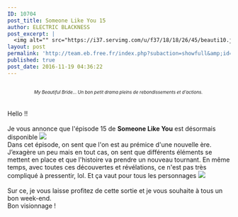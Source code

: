 ```yaml
---
ID: 10704
post_title: Someone Like You 15
author: ELECTRIC BLACKNESS
post_excerpt: |
  <img alt="" src="https://i37.servimg.com/u/f37/18/18/26/45/beauti10.jpg"><div align="center"><i>My Beautiful Bride... Un bon petit drama pleins de rebondissements et  d'actions.&nbsp;<br></i></div><br><br>Hello !!<br><br>Je vous annonce que l'&eacute;pisode 15 de <b>Someone Like You</b> est d&eacute;sormais disponible <img src="http://team.eb.free.fr/gestion/data/emoticons/tongue.gif"><br>Dans cet &eacute;pisode, on sent que l'on est au pr&eacute;mice d'une nouvelle &egrave;re. J&rsquo;exag&egrave;re un peu mais en tout cas, on sent que diff&eacute;rents &eacute;l&eacute;ments se mettent en place et que l'histoire va prendre un nouveau tournant. En m&ecirc;me temps, avec toutes ces d&eacute;couvertes et r&eacute;v&eacute;lations, ce n'est pas tr&egrave;s compliqu&eacute; &agrave; pressentir, lol.  Et &ccedil;a vaut pour tous les personnages <img src="http://team.eb.free.fr/gestion/data/emoticons/yes.gif"><br><br>Sur ce, je vous laisse profitez de cette sortie et je vous souhaite &agrave; tous un bon week-end.<br><span></span>Bon visionnage !<br><br>
layout: post
permalink: 'http://team.eb.free.fr/index.php?subaction=showfull&amp;id=1479522982&amp;archive='
published: true
post_date: 2016-11-19 04:36:22
---
```

<img alt="" src="https://i37.servimg.com/u/f37/18/18/26/45/beauti10.jpg" style="border: none;" /><div align="center"><font size="1"><i>My Beautiful Bride... Un bon petit drama pleins de rebondissements et  d'actions.&nbsp;<br /></i></font></div><br /><br />Hello !!<br /><br />Je vous annonce que l'&#233;pisode 15 de <b>Someone Like You</b> est d&#233;sormais disponible <img src="http://team.eb.free.fr/gestion/data/emoticons/tongue.gif"><br />Dans cet &#233;pisode, on sent que l'on est au pr&#233;mice d'une nouvelle &#232;re. J&#8217;exag&#232;re un peu mais en tout cas, on sent que diff&#233;rents &#233;l&#233;ments se mettent en place et que l'histoire va prendre un nouveau tournant. En m&#234;me temps, avec toutes ces d&#233;couvertes et r&#233;v&#233;lations, ce n'est pas tr&#232;s compliqu&#233; &#224; pressentir, lol.  Et &#231;a vaut pour tous les personnages <img src="http://team.eb.free.fr/gestion/data/emoticons/yes.gif"><br /><br />Sur ce, je vous laisse profitez de cette sortie et je vous souhaite &#224; tous un bon week-end.<br /><span id="transmark" style="display: none; width: 0px; height: 0px;"></span>Bon visionnage !<br /><br />